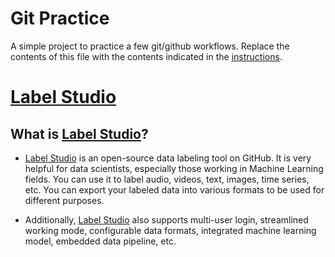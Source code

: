 # Git Practice
A simple project to practice a few git/github workflows.  Replace the contents of this file with the contents indicated in the [instructions](./instructions.md).

# [Label Studio](https://github.com/heartexlabs/label-studio)

## What is [Label Studio](https://github.com/heartexlabs/label-studio)?

- [Label Studio](https://github.com/heartexlabs/label-studio) is an open-source data labeling tool on GitHub. It is very helpful for data scientists, especially those working in Machine Learning fields. You can use it to label audio, videos, text, images, time series, etc. You can export your labeled data into various formats to be used for different purposes.

- Additionally, [Label Studio](https://github.com/heartexlabs/label-studio) also supports multi-user login, streamlined working mode, configurable data formats, integrated machine learning model, embedded data pipeline, etc.